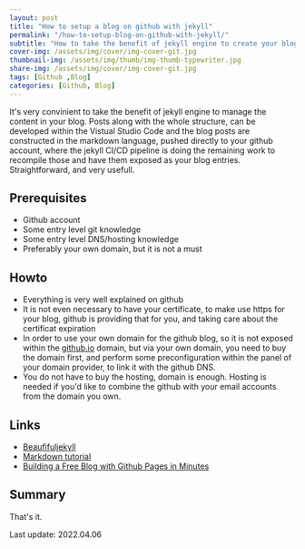 ```yaml
---
layout: post
title: "How to setup a blog on github with jekyll"
permalink: "/how-to-setup-blog-on-github-with-jekyll/"
subtitle: "How to take the benefit of jekyll engine to create your blog in 10minutes"
cover-img: /assets/img/cover/img-cover-git.jpg
thumbnail-img: /assets/img/thumb/img-thumb-typewriter.jpg
share-img: /assets/img/cover/img-cover-git.jpg
tags: [Github ,Blog]
categories: [Github, Blog]
---
```

It's very convinient to take the benefit of jekyll engine to manage the content in your blog. Posts along with the whole structure, can be developed within the Vistual Studio Code and the blog posts are constructed in the markdown language, pushed directly to your github account, where the jekyll CI/CD pipeline is doing the remaining work to recompile those and have them exposed as your blog entries. Straightforward, and very usefull.

## Prerequisites

+ Github account
+ Some entry level git knowledge
+ Some entry level DNS/hosting knowledge
+ Preferably your own domain, but it is not a must

## Howto

+ Everything is very well explained on github
+ It is not even necessary to have your certificate, to make use https for your blog, github is providing that for you, and taking care about the certificat expiration
+ In order to use your own domain for the github blog, so it is not exposed within the [github.io](https://makeitcloudy.github.io) domain, but via your own domain, you need to buy the domain first, and perform some preconfiguration within the panel of your domain provider, to link it with the github DNS.
+ You do not have to buy the hosting, domain is enough. Hosting is needed if you'd like to combine the github with your email accounts from the domain you own.

## Links

+ [Beaufifuljekyll](https://beautifuljekyll.com)
+ [Markdown tutorial](https://www.markdowntutorial.com/)
+ [Building a Free Blog with Github Pages in Minutes](https://chadbaldwin.net/2021/03/14/how-to-build-a-sql-blog.html)

## Summary

That's it.

Last update: 2022.04.06

